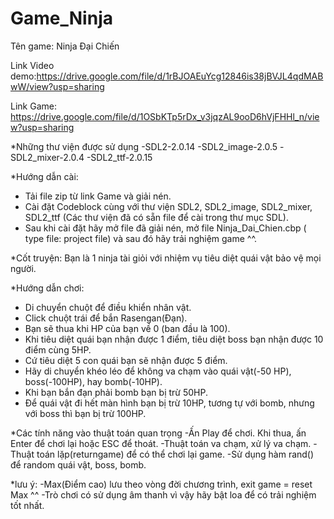 # Game_Ninja
Tên game: Ninja Đại Chiến

Link Video demo:https://drive.google.com/file/d/1rBJOAEuYcg12846is38jBVJL4qdMABwW/view?usp=sharing

Link Game: https://drive.google.com/file/d/1OSbKTp5rDx_v3jqzAL9ooD6hVjFHHl_n/view?usp=sharing

*Những thư viện được sử dụng
-SDL2-2.0.14
-SDL2_image-2.0.5
-SDL2_mixer-2.0.4
-SDL2_ttf-2.0.15

*Hướng dẫn cài:
- Tải file zip từ link Game và giải nén.
- Cài đặt Codeblock cùng với thư viện SDL2, SDL2_image, SDL2_mixer, SDL2_ttf (Các thư viện đã có sẵn file để cài trong thư mục SDL).
- Sau khi cài đặt hãy mở file đã giải nén, mở file Ninja_Dai_Chien.cbp ( type file: project file) và sau đó hãy trải nghiệm game ^^.

*Cốt truyện: 
Bạn là 1 ninja tài giỏi với nhiệm vụ tiêu diệt quái vật bảo vệ mọi người.

*Hướng dẫn chơi:
- Di chuyển chuột để điều khiển nhân vật.
- Click chuột trái để bắn Rasengan(Đạn).
- Bạn sẽ thua khi HP của bạn về 0 (ban đầu là 100).
- Khi tiêu diệt quái bạn nhận được 1 điểm, tiêu diệt boss bạn nhận được 10 điểm cùng 5HP.
- Cứ tiêu diệt 5 con quái bạn sẽ nhận được 5 điểm.
- Hãy di chuyển khéo léo để không va chạm vào quái vật(-50 HP), boss(-100HP), hay bomb(-10HP).
- Khi bạn bắn đạn phải bomb bạn bị trừ 50HP.
- Để quái vật đi hết màn hình bạn bị trừ 10HP, tương tự với bomb, nhưng với boss thì bạn bị trừ 100HP. 

*Các tính năng vào thuật toán quan trọng
-Ấn Play để chơi. Khi thua, ấn Enter để chơi lại hoặc ESC để thoát.
-Thuật toán va chạm, xử lý va chạm.
-Thuật toán lặp(returngame) để có thể chơi lại game.
-Sử dụng hàm rand() để random quái vật, boss, bomb.

*lưu ý: 
-Max(Điểm cao) lưu theo vòng đời chương trình, exit game = reset Max ^^
-Trò chơi có sử dụng âm thanh vì vậy hãy bật loa để có trải nghiệm tốt nhất.
